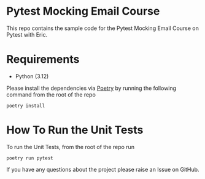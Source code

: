 # Pytest Mocking Email Course

This repo contains the sample code for the Pytest Mocking Email Course on Pytest with Eric.


# Requirements
* Python (3.12)

Please install the dependencies via [Poetry](https://python-poetry.org/) by running the following command from the root of the repo 
```shell
poetry install
```

# How To Run the Unit Tests
To run the Unit Tests, from the root of the repo run
```shell
poetry run pytest
```

If you have any questions about the project please raise an Issue on GitHub. 